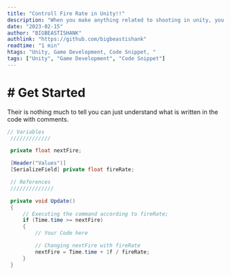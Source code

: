 ```yaml
---
title: "Controll Fire Rate in Unity!!"
description: "When you make anything related to shooting in unity, you need to controll your fire rate, and here is how you can do it."
date: "2023-02-15"
author: "BIGBEASTISHANK"
authlink: "https://github.com/bigbeastishank"
readtime: "1 min"
htags: "Unity, Game Development, Code Snippet, "
tags: ["Unity", "Game Development", "Code Snippet"]
---
```


# # Get Started

Their is nothing much to tell you can just understand what is written in the code with comments.

```cs
// Variables
 /////////////

 private float nextFire;

 [Header("Values")]
 [SerializeField] private float fireRate;

 // References
 //////////////

 private void Update()
 {
     // Executing the command according to fireRate;
     if (Time.time >= nextFire)
     {
         // Your Code here

         // Changing nextFire with fireRate
         nextFire = Time.time + 1f / fireRate;
     }
 }
```
